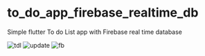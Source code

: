# to_do_app_firebase_realtime_db

Simple flutter To do List app with Firebase real time database 

![tdl](https://github.com/HashirSaudKhan/To_Do_App_With_Firebase_Real_Time_Database/assets/93030144/48b3685b-5d65-4020-a20e-7682840f84ad)
![update](https://github.com/HashirSaudKhan/To_Do_App_With_Firebase_Real_Time_Database/assets/93030144/d2c595e7-21df-4d95-bc26-029870fb16e4)
![fb](https://github.com/HashirSaudKhan/To_Do_App_With_Firebase_Real_Time_Database/assets/93030144/dfeedf8a-30f0-46ae-9953-75a99d1bf4ed)




